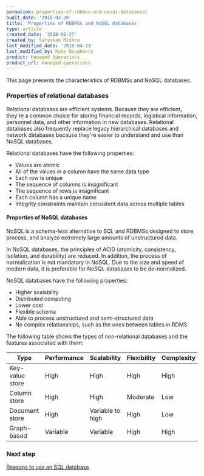 ```yaml
---
permalink: properties-of-rdbmss-and-nosql-databases/
audit_date: '2018-03-20'
title: 'Properties of RDBMSs and NoSQL databases'
type: article
created_date: '2018-02-27'
created_by: Satyakam Mishra
last_modified_date: '2018-04-23'
last_modified_by: Kate Dougherty
product: Managed Operations
product_url: managed-operations
---
```


This page presents the characteristics of RDBMSs and NoSQL databases.

### Properties of relational databases

Relational databases are efficient systems. Because they are efficient,
they're a common choice for storing financial records, logistical information,
personnel data, and other information in new databases. Relational databases
also frequently replace legacy hierarchical databases and network databases
because they're easier to understand and use than NoSQL databases.

Relational databases have the following properties:

- Values are atomic
- All of the values in a column have the same data type
- Each row is unique
- The sequence of columns is insignificant
- The sequence of rows is insignificant
- Each column has a unique name
- Integrity constraints maintain consistent data across multiple tables

#### Properties of NoSQL databases

NoSQL is a schema-less alternative to SQL and RDBMSs designed to store,
process, and analyze extremely large amounts of unstructured data.

In NoSQL databases, the principles of ACID (atomicity, consistency, isolation,
and durability) are reduced. In addition, the process of normalization is not
mandatory in NoSQL. Due to the size and speed of modern data, it is preferable
for NoSQL databases to be de-normalized.

NoSQL databases have the following properties:

- Higher scalability
- Distributed computing
- Lower cost
- Flexible schema
- Able to process unstructured and semi-structured data
- No complex relationships, such as the ones between tables in RDMS

The following table shows the types of non-relational databases and the
features associated with them:

| Type | Performance | Scalability | Flexibility | Complexity |
|-----------------|-------------|------------------|-------------|------------|
| Key-value store | High | High | High | High |
| Column store | High | High | Moderate | Low |
| Document store | High | Variable to high | High | Low |
| Graph-based | Variable | Variable | High | High |

### Next step

[Reasons to use an SQL database](/how-to/reasons-to-use-an-sql-database/)
